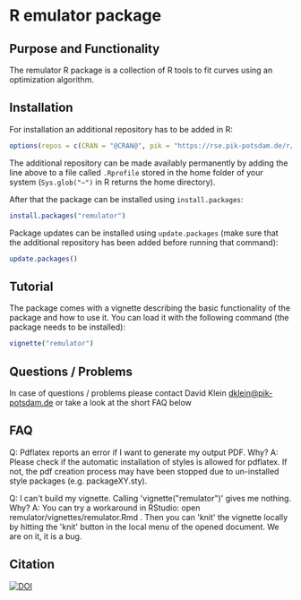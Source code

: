 # R emulator package

## Purpose and Functionality

The remulator R package is a collection of R tools to fit curves using an optimization algorithm.

## Installation

For installation an additional repository has to be added in R:

```r
options(repos = c(CRAN = "@CRAN@", pik = "https://rse.pik-potsdam.de/r/packages"))
```
The additional repository can be made availably permanently by adding the line above to a file called `.Rprofile` stored in the home folder of your system (`Sys.glob("~")` in R returns the home directory).

After that the package can be installed using `install.packages`:

```r 
install.packages("remulator")
```

Package updates can be installed using `update.packages` (make sure that the additional repository has been added before running that command):

```r 
update.packages()
```

## Tutorial

The package comes with a vignette describing the basic functionality of the package and how to use it. You can load it with the following command (the package needs to be installed):

```r 
vignette("remulator")
```

## Questions / Problems

In case of questions / problems please contact David Klein <dklein@pik-potsdam.de> or take a look at the short FAQ below

## FAQ
Q: Pdflatex reports an error if I want to generate my output PDF. Why? 
A: Please check if the automatic installation of styles is allowed for pdflatex.
If not, the pdf creation process may have been stopped due to un-installed style packages (e.g. packageXY.sty). 

Q: I can't build my vignette. Calling 'vignette("remulator")' gives me nothing. Why?
A: You can try a workaround in RStudio: open remulator/vignettes/remulator.Rmd . 
Then you can 'knit' the vignette locally by hitting the 'knit' button in the local menu of the opened document. 
We are on it, it is a bug.

## Citation

[![DOI](https://zenodo.org/badge/DOI/10.5281/zenodo.2546517.svg)](https://doi.org/10.5281/zenodo.2546517)
